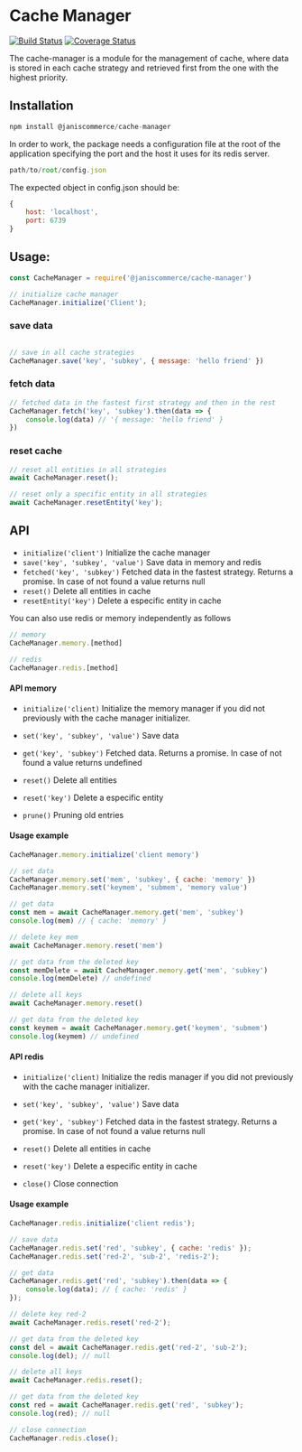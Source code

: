 # Cache Manager

[![Build Status](https://travis-ci.org/janis-commerce/cache-manager.svg?branch=JCN-52-memory-manager)](https://travis-ci.org/janis-commerce/cache-manager)
[![Coverage Status](https://coveralls.io/repos/github/janis-commerce/cache-manager/badge.svg?branch=JCN-52-memory-manager)](https://coveralls.io/github/janis-commerce/cache-manager?branch=JCN-52-memory-manager)


The cache-manager is a module for the management of cache, where data is stored in each cache strategy and retrieved first from the one with the highest priority. 

## Installation


```js
npm install @janiscommerce/cache-manager
```

In order to work, the package needs a configuration file at the root of the application specifying the port and the host it uses for its redis server.
```js
path/to/root/config.json
```
The expected object in config.json should be:
```js
{
    host: 'localhost',
    port: 6739
}
```

## Usage:
```js
const CacheManager = require('@janiscommerce/cache-manager')

// initialize cache manager
CacheManager.initialize('Client');
```

### save data

```js

// save in all cache strategies
CacheManager.save('key', 'subkey', { message: 'hello friend' })
```
### fetch data
```js
// fetched data in the fastest first strategy and then in the rest
CacheManager.fetch('key', 'subkey').then(data => {
    console.log(data) // '{ message: 'hello friend' }
})
```

### reset cache
```js
// reset all entities in all strategies
await CacheManager.reset();

// reset only a specific entity in all strategies
await CacheManager.resetEntity('key');
```

## API 
- `initialize('client')`
Initialize the cache manager
- `save('key', 'subkey', 'value')`
Save data in memory and redis
- `fetched('key', 'subkey')`
Fetched data in the fastest strategy. Returns a promise. In case of not found a value returns null
- `reset()`
Delete all entities in cache
- `resetEntity('key')`
Delete a especific entity in cache

You can also use redis or memory independently as follows
```js
// memory
CacheManager.memory.[method]

// redis
CacheManager.redis.[method]
```

#### API memory

- `initialize('client)`
Initialize the memory manager if you did not previously with the cache manager initializer. 

- `set('key', 'subkey', 'value')`
Save data

- `get('key', 'subkey')`
Fetched data. Returns a promise. In case of not found a value returns undefined

- `reset()`
Delete all entities

- `reset('key')`
Delete a especific entity

- `prune()`
Pruning old entries


#### Usage example
```js
CacheManager.memory.initialize('client memory')

// set data
CacheManager.memory.set('mem', 'subkey', { cache: 'memory' })
CacheManager.memory.set('keymem', 'submem', 'memory value')

// get data
const mem = await CacheManager.memory.get('mem', 'subkey')
console.log(mem) // { cache: 'memory' }

// delete key mem 
await CacheManager.memory.reset('mem')

// get data from the deleted key
const memDelete = await CacheManager.memory.get('mem', 'subkey')
console.log(memDelete) // undefined

// delete all keys
await CacheManager.memory.reset()

// get data from the deleted key
const keymem = await CacheManager.memory.get('keymem', 'submem')
console.log(keymem) // undefined

```


#### API redis
- `initialize('client)`
Initialize the redis manager if you did not previously with the cache manager initializer.

- `set('key', 'subkey', 'value')`
Save data

- `get('key', 'subkey')`
Fetched data in the fastest strategy. Returns a promise. In case of not found a value returns null

- `reset()`
Delete all entities in cache

- `reset('key')`
Delete a especific entity in cache

- `close()`
Close connection

#### Usage example
```js
CacheManager.redis.initialize('client redis');

// save data
CacheManager.redis.set('red', 'subkey', { cache: 'redis' });
CacheManager.redis.set('red-2', 'sub-2', 'redis-2');

// get data
CacheManager.redis.get('red', 'subkey').then(data => {
	console.log(data); // { cache: 'redis' }
});

// delete key red-2
await CacheManager.redis.reset('red-2');

// get data from the deleted key
const del = await CacheManager.redis.get('red-2', 'sub-2');
console.log(del); // null

// delete all keys
await CacheManager.redis.reset();

// get data from the deleted key
const red = await CacheManager.redis.get('red', 'subkey');
console.log(red); // null

// close connection
CacheManager.redis.close();


```